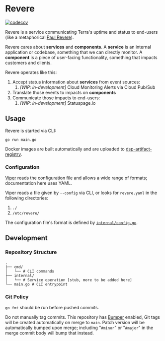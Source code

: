 # Revere

[![codecov](https://codecov.io/gh/broadinstitute/revere/branch/main/graph/badge.svg?token=RLKHCZDWat)](https://codecov.io/gh/broadinstitute/revere)

Revere is a service communicating Terra's uptime and status to end-users
(like a metaphorical [Paul Revere](https://en.wikipedia.org/wiki/Paul_Revere%27s_Midnight_Ride)).

Revere cares about **services** and **components**. A **service** is an internal application or codebase, something that we can directly monitor. A **component** is a piece of user-facing functionality, something that impacts customers and clients.

Revere operates like this:
1. Accept status information about **services** from event sources:
   1. *[WIP: in-development]* Cloud Monitoring Alerts via Cloud Pub/Sub
2. Translate those events to impacts on **components**
3. Communicate those impacts to end-users:
   1. *[WIP: in-development]* Statuspage.io
    
## Usage

Revere is started via CLI:

```shell
go run main.go
```

Docker images are built automatically and are uploaded to [dsp-artifact-registry](https://console.cloud.google.com/artifacts/docker/dsp-artifact-registry/us-central1/revere).

### Configuration

[Viper](https://github.com/spf13/viper) reads the configuration file and allows a wide range of formats; documentation here uses YAML.

Viper reads a file given by `--config` via CLI, or looks for `revere.yaml` in the following directories:
1. `./`
2. `/etc/revere/`

The configuration file's format is defined by [`internal/config.go`](https://github.com/broadinstitute/revere/tree/main/internal/configuration/config.go).


## Development

### Repository Structure

```
.
├── cmd/
│   └── # CLI commands
├── internal/
│   └── # Service operation [stub, more to be added here]
└── main.go # CLI entrypoint
```

### Git Policy

`go fmt` should be run before pushed commits.

Do not manually tag commits. This repository has [Bumper](https://github.com/DataBiosphere/github-actions/tree/master/actions/bumper) enabled, Git tags will be created automatically on merge to `main`. 
Patch version will be automatically bumped upon merge; including "`#minor`" or "`#major`" in the merge commit body will bump that instead.
